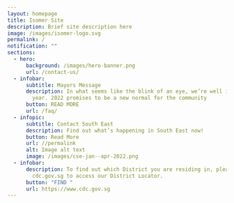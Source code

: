 ```yaml
---
layout: homepage
title: Isomer Site
description: Brief site description here
image: /images/isomer-logo.svg
permalink: /
notification: ""
sections:
  - hero:
      background: /images/hero-banner.png
      url: /contact-us/
  - infobar:
      subtitle: Mayors Message
      description: In what seems like the blink of an eye, we’re well into the new
        year. 2022 promises to be a new normal for the community
      button: READ MORE
      url: /faq/
  - infopic:
      subtitle: Contact South East
      description: Find out what’s happening in South East now!
      button: Read More
      url: //permalink
      alt: Image alt text
      image: /images/cse-jan--apr-2022.png
  - infobar:
      description: To find out which District you are residing in, please go to
        cdc.gov.sg to access our District Locator.
      button: "FIND "
      url: https://www.cdc.gov.sg
---
```

